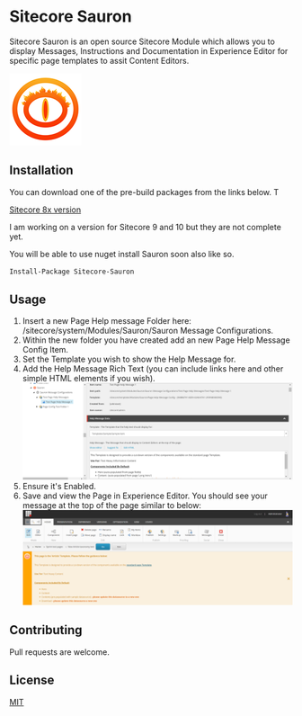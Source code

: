 # Sitecore Sauron

Sitecore Sauron is an open source Sitecore Module which allows you to display Messages, Instructions and Documentation in Experience Editor for specific page templates to assit Content Editors. 

![Sauron Logo](/Sauron/FluxDigital.Extensions.Sauron.Web/SitecorePackage/sauron-icon-128x128.png)

## Installation

You can download one of the pre-build packages from the links below. T

[Sitecore 8x version](https://github.com/fluxdigital/FluxDigital.Extensions/blob/master/Sauron/FluxDigital.Extensions.Sauron.Web/SitecorePackage/Sitecore%20Sauron-1.0.0.zip)

I am working on a version for Sitecore 9 and 10 but they are not complete yet.

You will be able to use nuget install Sauron soon also like so.

```pm
Install-Package Sitecore-Sauron
```

## Usage
1. Insert a new Page Help message Folder here: /sitecore/system/Modules/Sauron/Sauron Message Configurations.
2. Within the new folder you have created add an new Page Help Message Config Item.
3. Set the Template you wish to show the Help Message for.
4. Add the Help Message Rich Text (you can include links here and other simple HTML elements if you wish).
![Sauron Edit](/Sauron/FluxDigital.Extensions.Sauron.Web/SitecorePackage/sauron-example-page.png)
5. Ensure it's Enabled.
6. Save and view the Page in Experience Editor. You should see your message at the top of the page similar to below:
![Sauron Message](/Sauron/FluxDigital.Extensions.Sauron.Web/SitecorePackage/sauron-message.png)

## Contributing

Pull requests are welcome. 

## License

[MIT](https://choosealicense.com/licenses/mit/)
